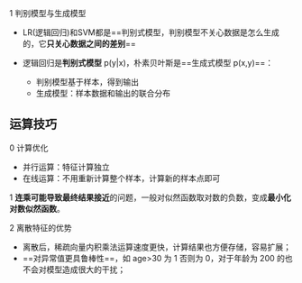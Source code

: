 1 判别模型与生成模型

- LR(逻辑回归)和SVM都是==判别式模型，判别模型不关心数据是怎么生成的，它**只关心数据之间的差别**==

- 逻辑回归是**判别式模型** p(y|x)，朴素贝叶斯是==生成式模型 p(x,y)==：
  - 判别模型基于样本，得到输出
  - 生成模型：样本数据和输出的联合分布









## 运算技巧

0 计算优化

- 并行运算：特征计算独立
- 在线运算：不用重新计算整个样本，计算新的样本点即可



1 **连乘可能导致最终结果接近**的问题，一般对似然函数取对数的负数，变成**最小化对数似然函数**。



2 离散特征的优势

- 离散后，稀疏向量内积乘法运算速度更快，计算结果也方便存储，容易扩展；
- ==对异常值更具鲁棒性==，如 age>30 为 1 否则为 0，对于年龄为 200 的也不会对模型造成很大的干扰；